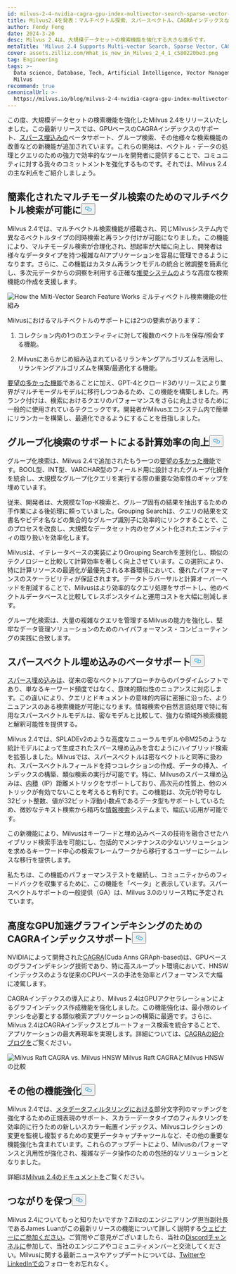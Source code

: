 ```yaml
---
id: milvus-2-4-nvidia-cagra-gpu-index-multivector-search-sparse-vector-support.md
title: Milvus2.4を発表：マルチベクトル探索、スパースベクトル、CAGRAインデックスなど！
author: Fendy Feng
date: 2024-3-20
desc: Milvus 2.4は、大規模データセットの検索機能を強化する大きな進歩です。
metaTitle: 'Milvus 2.4 Supports Multi-vector Search, Sparse Vector, CAGRA, and More!'
cover: assets.zilliz.com/What_is_new_in_Milvus_2_4_1_c580220be3.png
tag: Engineering
tags: >-
  Data science, Database, Tech, Artificial Intelligence, Vector Management,
  Milvus
recommend: true
canonicalUrl: >-
  https://milvus.io/blog/milvus-2-4-nvidia-cagra-gpu-index-multivector-search-sparse-vector-support.md
---
```

<p>この度、大規模データセットの検索機能を強化したMilvus 2.4をリリースいたしました。この最新リリースでは、GPUベースのCAGRAインデックスのサポート、<a href="https://zilliz.com/learn/sparse-and-dense-embeddings">スパース埋込みの</a>ベータサポート、グループ検索、その他様々な検索機能の改善などの新機能が追加されています。これらの開発は、ベクトル・データの処理とクエリのための強力で効率的なツールを開発者に提供することで、コミュニティに対する我々のコミットメントを強化するものです。それでは、Milvus 2.4の主な利点をご紹介しましょう。</p>
<h2 id="Enabled-Multi-vector-Search-for-Simplified-Multimodal-Searches" class="common-anchor-header">簡素化されたマルチモーダル検索のためのマルチベクトル検索が可能に<button data-href="#Enabled-Multi-vector-Search-for-Simplified-Multimodal-Searches" class="anchor-icon" translate="no">
      <svg translate="no"
        aria-hidden="true"
        focusable="false"
        height="20"
        version="1.1"
        viewBox="0 0 16 16"
        width="16"
      >
        <path
          fill="#0092E4"
          fill-rule="evenodd"
          d="M4 9h1v1H4c-1.5 0-3-1.69-3-3.5S2.55 3 4 3h4c1.45 0 3 1.69 3 3.5 0 1.41-.91 2.72-2 3.25V8.59c.58-.45 1-1.27 1-2.09C10 5.22 8.98 4 8 4H4c-.98 0-2 1.22-2 2.5S3 9 4 9zm9-3h-1v1h1c1 0 2 1.22 2 2.5S13.98 12 13 12H9c-.98 0-2-1.22-2-2.5 0-.83.42-1.64 1-2.09V6.25c-1.09.53-2 1.84-2 3.25C6 11.31 7.55 13 9 13h4c1.45 0 3-1.69 3-3.5S14.5 6 13 6z"
        ></path>
      </svg>
    </button></h2><p>Milvus 2.4では、マルチベクトル検索機能が搭載され、同じMilvusシステム内で異なるベクトルタイプの同時検索と再ランク付けが可能になりました。この機能により、マルチモーダル検索が合理化され、想起率が大幅に向上し、開発者は様々なデータタイプを持つ複雑なAIアプリケーションを容易に管理できるようになります。さらに、この機能はカスタム再ランクモデルの統合と微調整を簡素化し、多次元データからの洞察を利用する正確な<a href="https://zilliz.com/vector-database-use-cases/recommender-system">推奨システムの</a>ような高度な検索機能の作成を支援します。</p>
<p>
  
   <span class="img-wrapper"> <img translate="no" src="https://assets.zilliz.com/How_the_multi_vector_search_feature_works_6c85961349.png" alt="How the Milti-Vector Search Feature Works" class="doc-image" id="how-the-milti-vector-search-feature-works" />
   </span> <span class="img-wrapper"> <span>ミルティベクトル検索機能の仕組み</span> </span></p>
<p>Milvusにおけるマルチベクトルのサポートには2つの要素があります：</p>
<ol>
<li><p>コレクション内の1つのエンティティに対して複数のベクトルを保存/照会する機能。</p></li>
<li><p>Milvusにあらかじめ組み込まれているリランキングアルゴリズムを活用し、リランキングアルゴリズムを構築/最適化する機能。</p></li>
</ol>
<p><a href="https://github.com/milvus-io/milvus/issues/25639">要望の多かった機能</a>であることに加え、GPT-4とクロード3のリリースにより業界がマルチモーダルモデルに移行しつつあるため、この機能を構築しました。再ランク付けは、検索におけるクエリのパフォーマンスをさらに向上させるために一般的に使用されているテクニックです。開発者がMilvusエコシステム内で簡単にリランカーを構築し、最適化できるようにすることを目指しました。</p>
<h2 id="Grouping-Search-Support-for-Enhanced-Compute-Efficiency" class="common-anchor-header">グループ化検索のサポートによる計算効率の向上<button data-href="#Grouping-Search-Support-for-Enhanced-Compute-Efficiency" class="anchor-icon" translate="no">
      <svg translate="no"
        aria-hidden="true"
        focusable="false"
        height="20"
        version="1.1"
        viewBox="0 0 16 16"
        width="16"
      >
        <path
          fill="#0092E4"
          fill-rule="evenodd"
          d="M4 9h1v1H4c-1.5 0-3-1.69-3-3.5S2.55 3 4 3h4c1.45 0 3 1.69 3 3.5 0 1.41-.91 2.72-2 3.25V8.59c.58-.45 1-1.27 1-2.09C10 5.22 8.98 4 8 4H4c-.98 0-2 1.22-2 2.5S3 9 4 9zm9-3h-1v1h1c1 0 2 1.22 2 2.5S13.98 12 13 12H9c-.98 0-2-1.22-2-2.5 0-.83.42-1.64 1-2.09V6.25c-1.09.53-2 1.84-2 3.25C6 11.31 7.55 13 9 13h4c1.45 0 3-1.69 3-3.5S14.5 6 13 6z"
        ></path>
      </svg>
    </button></h2><p>グループ化検索は、Milvus 2.4で追加されたもう一つの<a href="https://github.com/milvus-io/milvus/issues/25343">要望の多かった機能</a>です。BOOL型、INT型、VARCHAR型のフィールド用に設計されたグループ化操作を統合し、大規模なグループ化クエリを実行する際の重要な効率性のギャップを埋めています。</p>
<p>従来、開発者は、大規模なTop-K検索と、グループ固有の結果を抽出するための手作業による後処理に頼っていました。Grouping Searchは、クエリの結果を文書名やビデオ名などの集合的なグループ識別子に効率的にリンクすることで、このプロセスを改良し、大規模なデータセット内のセグメント化されたエンティティの取り扱いを効率化します。</p>
<p>Milvusは、イテレータベースの実装によりGrouping Searchを差別化し、類似のテクノロジーと比較して計算効率を著しく向上させています。この選択により、特に計算リソースの最適化が最優先される本番環境において、優れたパフォーマンスのスケーラビリティが保証されます。データトラバーサルと計算オーバーヘッドを削減することで、Milvusはより効率的なクエリ処理をサポートし、他のベクトルデータベースと比較してレスポンスタイムと運用コストを大幅に削減します。</p>
<p>グループ化検索は、大量の複雑なクエリを管理するMilvusの能力を強化し、堅牢なデータ管理ソリューションのためのハイパフォーマンス・コンピューティングの実践に合致します。</p>
<h2 id="Beta-Support-for-Sparse-Vector-Embeddings" class="common-anchor-header">スパースベクトル埋め込みのベータサポート<button data-href="#Beta-Support-for-Sparse-Vector-Embeddings" class="anchor-icon" translate="no">
      <svg translate="no"
        aria-hidden="true"
        focusable="false"
        height="20"
        version="1.1"
        viewBox="0 0 16 16"
        width="16"
      >
        <path
          fill="#0092E4"
          fill-rule="evenodd"
          d="M4 9h1v1H4c-1.5 0-3-1.69-3-3.5S2.55 3 4 3h4c1.45 0 3 1.69 3 3.5 0 1.41-.91 2.72-2 3.25V8.59c.58-.45 1-1.27 1-2.09C10 5.22 8.98 4 8 4H4c-.98 0-2 1.22-2 2.5S3 9 4 9zm9-3h-1v1h1c1 0 2 1.22 2 2.5S13.98 12 13 12H9c-.98 0-2-1.22-2-2.5 0-.83.42-1.64 1-2.09V6.25c-1.09.53-2 1.84-2 3.25C6 11.31 7.55 13 9 13h4c1.45 0 3-1.69 3-3.5S14.5 6 13 6z"
        ></path>
      </svg>
    </button></h2><p><a href="https://zilliz.com/learn/sparse-and-dense-embeddings">スパース埋め込みは</a>、従来の密なベクトルアプローチからのパラダイムシフトであり、単なるキーワード頻度ではなく、意味的類似性のニュアンスに対応します。この違いにより、クエリとドキュメントの意味的内容に密接に沿った、よりニュアンスのある検索機能が可能になります。情報検索や自然言語処理で特に有用なスパースベクトルモデルは、密なモデルと比較して、強力な領域外検索機能と解釈可能性を提供する。</p>
<p>Milvus 2.4では、SPLADEv2のような高度なニューラルモデルやBM25のような統計モデルによって生成されたスパース埋め込みを含むようにハイブリッド検索を拡張しました。Milvusでは、スパースベクトルは密なベクトルと同等に扱われ、スパースベクトルフィールドを持つコレクションの作成、データの挿入、インデックスの構築、類似検索の実行が可能です。特に、Milvusのスパース埋め込みは、<a href="https://zilliz.com/blog/similarity-metrics-for-vector-search#Inner-Product">内積</a>（IP）距離メトリックをサポートしており、高次元の性質上、他のメトリックが有効でないことを考えると有利です。この機能は、次元が符号なし32ビット整数、値が32ビット浮動小数点であるデータ型もサポートしているため、微妙なテキスト検索から精巧な<a href="https://zilliz.com/learn/information-retrieval-metrics">情報検索</a>システムまで、幅広い応用が可能です。</p>
<p>この新機能により、Milvusはキーワードと埋め込みベースの技術を融合させたハイブリッド検索手法を可能にし、包括的でメンテナンスの少ないソリューションを求めるキーワード中心の検索フレームワークから移行するユーザーにシームレスな移行を提供します。</p>
<p>私たちは、この機能のパフォーマンステストを継続し、コミュニティからのフィードバックを収集するために、この機能を「ベータ」と表示しています。スパースベクトルサポートの一般提供（GA）は、Milvus 3.0のリリース時に予定されています。</p>
<h2 id="CAGRA-Index-Support-for-Advanced-GPU-Accelerated-Graph-Indexing" class="common-anchor-header">高度なGPU加速グラフインデキシングのためのCAGRAインデックスサポート<button data-href="#CAGRA-Index-Support-for-Advanced-GPU-Accelerated-Graph-Indexing" class="anchor-icon" translate="no">
      <svg translate="no"
        aria-hidden="true"
        focusable="false"
        height="20"
        version="1.1"
        viewBox="0 0 16 16"
        width="16"
      >
        <path
          fill="#0092E4"
          fill-rule="evenodd"
          d="M4 9h1v1H4c-1.5 0-3-1.69-3-3.5S2.55 3 4 3h4c1.45 0 3 1.69 3 3.5 0 1.41-.91 2.72-2 3.25V8.59c.58-.45 1-1.27 1-2.09C10 5.22 8.98 4 8 4H4c-.98 0-2 1.22-2 2.5S3 9 4 9zm9-3h-1v1h1c1 0 2 1.22 2 2.5S13.98 12 13 12H9c-.98 0-2-1.22-2-2.5 0-.83.42-1.64 1-2.09V6.25c-1.09.53-2 1.84-2 3.25C6 11.31 7.55 13 9 13h4c1.45 0 3-1.69 3-3.5S14.5 6 13 6z"
        ></path>
      </svg>
    </button></h2><p>NVIDIAによって開発された<a href="https://arxiv.org/abs/2308.15136">CAGRA</a>(Cuda Anns GRAph-based)は、GPUベースのグラフインデキシング技術であり、特に高スループット環境において、HNSWインデックスのような従来のCPUベースの手法を効率とパフォーマンスで大幅に凌駕します。</p>
<p>CAGRAインデックスの導入により、Milvus 2.4はGPUアクセラレーションによるグラフインデックス作成機能を強化しました。この機能強化は、最小限のレイテンシを必要とする類似検索アプリケーションの構築に最適です。さらに、Milvus 2.4はCAGRAインデックスとブルートフォース検索を統合することで、アプリケーションの最大再現率を実現します。詳細については、<a href="https://zilliz.com/blog/Milvus-introduces-GPU-index-CAGRA">CAGRAの紹介ブログを</a>ご覧ください。</p>
<p>
  
   <span class="img-wrapper"> <img translate="no" src="https://assets.zilliz.com/Milvus_raft_cagra_vs_milvus_hnsw_ffe0415ff5.png" alt="Milvus Raft CAGRA vs. Milvus HNSW" class="doc-image" id="milvus-raft-cagra-vs.-milvus-hnsw" />
   </span> <span class="img-wrapper"> <span>Milvus Raft CAGRAとMilvus HNSWの比較</span> </span></p>
<h2 id="Additional-Enhancements-and-Features" class="common-anchor-header">その他の機能強化<button data-href="#Additional-Enhancements-and-Features" class="anchor-icon" translate="no">
      <svg translate="no"
        aria-hidden="true"
        focusable="false"
        height="20"
        version="1.1"
        viewBox="0 0 16 16"
        width="16"
      >
        <path
          fill="#0092E4"
          fill-rule="evenodd"
          d="M4 9h1v1H4c-1.5 0-3-1.69-3-3.5S2.55 3 4 3h4c1.45 0 3 1.69 3 3.5 0 1.41-.91 2.72-2 3.25V8.59c.58-.45 1-1.27 1-2.09C10 5.22 8.98 4 8 4H4c-.98 0-2 1.22-2 2.5S3 9 4 9zm9-3h-1v1h1c1 0 2 1.22 2 2.5S13.98 12 13 12H9c-.98 0-2-1.22-2-2.5 0-.83.42-1.64 1-2.09V6.25c-1.09.53-2 1.84-2 3.25C6 11.31 7.55 13 9 13h4c1.45 0 3-1.69 3-3.5S14.5 6 13 6z"
        ></path>
      </svg>
    </button></h2><p>Milvus 2.4では、<a href="https://zilliz.com/blog/metadata-filtering-with-zilliz-cloud-pipelines">メタデータフィルタリングにおける</a>部分文字列のマッチングを強化するための正規表現のサポート、スカラーデータタイプのフィルタリングを効率的に行うための新しいスカラー転置インデックス、Milvusコレクションの変更を監視し複製するための変更データキャプチャツールなど、その他の重要な機能強化も含まれています。これらのアップデートにより、Milvusのパフォーマンスと汎用性が強化され、複雑なデータ操作のための包括的なソリューションとなりました。</p>
<p>詳細は<a href="https://milvus.io/docs/release_notes.md">Milvus 2.4のドキュメントを</a>ご覧ください。</p>
<h2 id="Stay-Connected" class="common-anchor-header">つながりを保つ<button data-href="#Stay-Connected" class="anchor-icon" translate="no">
      <svg translate="no"
        aria-hidden="true"
        focusable="false"
        height="20"
        version="1.1"
        viewBox="0 0 16 16"
        width="16"
      >
        <path
          fill="#0092E4"
          fill-rule="evenodd"
          d="M4 9h1v1H4c-1.5 0-3-1.69-3-3.5S2.55 3 4 3h4c1.45 0 3 1.69 3 3.5 0 1.41-.91 2.72-2 3.25V8.59c.58-.45 1-1.27 1-2.09C10 5.22 8.98 4 8 4H4c-.98 0-2 1.22-2 2.5S3 9 4 9zm9-3h-1v1h1c1 0 2 1.22 2 2.5S13.98 12 13 12H9c-.98 0-2-1.22-2-2.5 0-.83.42-1.64 1-2.09V6.25c-1.09.53-2 1.84-2 3.25C6 11.31 7.55 13 9 13h4c1.45 0 3-1.69 3-3.5S14.5 6 13 6z"
        ></path>
      </svg>
    </button></h2><p>Milvus 2.4についてもっと知りたいですか？Zillizのエンジニアリング担当副社長であるJames Luanがこの最新リリースの機能について詳しく説明する<a href="https://zilliz.com/event/unlocking-advanced-search-capabilities-milvus">ウェビナーにご参加ください</a>。ご質問やご意見がございましたら、当社の<a href="https://discord.com/invite/8uyFbECzPX">Discordチャンネルに</a>参加して、当社のエンジニアやコミュニティメンバーと交流してください。Milvusに関する最新ニュースやアップデートについては、<a href="https://twitter.com/milvusio">Twitterや</a> <a href="https://www.linkedin.com/company/the-milvus-project">LinkedInでの</a>フォローをお忘れなく。</p>
